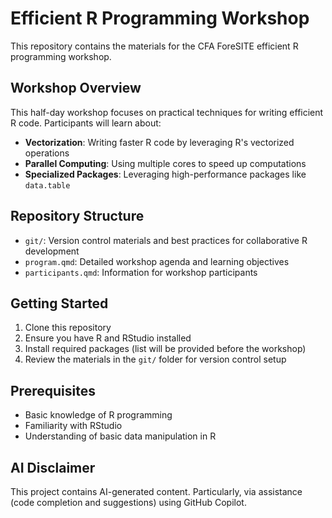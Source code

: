 # Efficient R Programming Workshop

This repository contains the materials for the CFA ForeSITE efficient R programming workshop.

## Workshop Overview

This half-day workshop focuses on practical techniques for writing efficient R code. Participants will learn about:

- **Vectorization**: Writing faster R code by leveraging R's vectorized operations
- **Parallel Computing**: Using multiple cores to speed up computations
- **Specialized Packages**: Leveraging high-performance packages like `data.table`

## Repository Structure

- `git/`: Version control materials and best practices for collaborative R development
- `program.qmd`: Detailed workshop agenda and learning objectives
- `participants.qmd`: Information for workshop participants

## Getting Started

1. Clone this repository
2. Ensure you have R and RStudio installed
3. Install required packages (list will be provided before the workshop)
4. Review the materials in the `git/` folder for version control setup

## Prerequisites

- Basic knowledge of R programming
- Familiarity with RStudio
- Understanding of basic data manipulation in R

## AI Disclaimer

This project contains AI-generated content. Particularly, via assistance (code completion and suggestions) using GitHub Copilot.